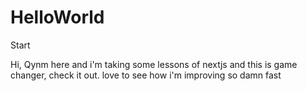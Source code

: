 # HelloWorld
Start

Hi, Qynm here and i'm taking some lessons of nextjs and this is game changer, check it out.
love to see how i'm improving so damn fast
